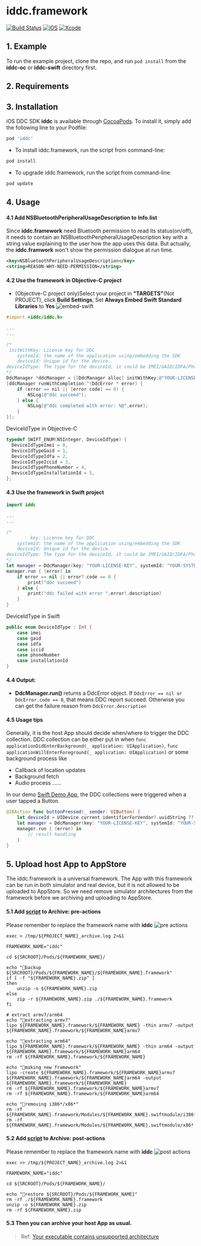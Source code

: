 # iddc.framework

[![Build Status](https://img.shields.io/badge/Platform-iOS-lightgrey.svg)](https://www.apple.com)   [![iOS](https://img.shields.io/badge/iOS-8.0-brightgreen.svg)](https://www.apple.com) [![Xcode](https://img.shields.io/badge/Xcode-9.0-green.svg)](https://img.shields.io/badge/Xcode-9.0-green.svg)

## 1. Example

To run the example project, clone the repo, and run `pod install` from the **iddc-oc** or **iddc-swift** directory first.

## 2. Requirements

## 3. Installation

iOS DDC SDK **iddc** is available through [CocoaPods](http://cocoapods.org). To install
it, simply add the following line to your Podfile:

```ruby
pod 'iddc'
```

* To install iddc.framework, run the script from command-line:
```ruby
pod install
```

* To upgrade iddc.framework, run the script from command-line:

```ruby
pod update
```

## 4. Usage

#### 4.1 Add NSBluetoothPeripheralUsageDescription to Info.list
Since **iddc.framework** need Bluetooth permission to read its status(on/off), it needs to contain an NSBluetoothPeripheralUsageDescription key with a string value explaining to the user how the app uses this data.
But actually, the **iddc.framwork** won't show the permission dialogue at run time.
```xml
<key>NSBluetoothPeripheralUsageDescription</key>
<string>REASON-WHY-NEED-PERMISSION</string>
```
#### 4.2 Use the framework in Objective-C project 
 * (Objective-C project only)Select your project in **"TARGETS"**(Not PROJECT), click **Build Settings**, Set **Always Embed Swift Standard Libraries** to **Yes** 
   ![embed-swift](./res/embed-swift.png "embed-swift")        

```objective-c
#import <iddc/iddc.h>

...
...

/*
 initWithKey: License key for DDC
    systemId: the name of the application using/embedding the SDK
    deviceId: Unique id for the device.
deviceIdType: The type for the deviceId, it could be IMEI/GAID/IDFA/PhoneNumber/InstallationId.
*/
DdcManager *ddcManager = [[DdcManager alloc] initWithKey:@"YOUR-LICENSE-KEY" systemId: @"YOUR-SYSTEM-ID" deviceId: @"YOU-DEVICE-ID" deviceIdType: deviceIdType];
[ddcManager runWithCompletion:^(DdcError * error) {    
    if (error == nil || [error code] == 0) {
        NSLog(@"ddc succeed");
    } else {
        NSLog(@"ddc completed with error: %@",error);
    }
}];

```

DeviceIdType in Objective-C

```objective-c
typedef SWIFT_ENUM(NSInteger, DeviceIdType) {
  DeviceIdTypeImei = 0,
  DeviceIdTypeGaid = 1,
  DeviceIdTypeIdfa = 2,
  DeviceIdTypeIccid = 3,
  DeviceIdTypePhoneNumber = 4,
  DeviceIdTypeInstallationId = 5,
};
```


#### 4.3 Use the framework in Swift project 

```Swift
import iddc

...
...

/*
         key: License key for DDC
    systemId: the name of the application using/embedding the SDK
    deviceId: Unique id for the device.
deviceIdType: The type for the deviceId, it could be IMEI/GAID/IDFA/PhoneNumber/InstallationId.
*/
let manager = DdcManager(key: "YOUR-LICENSE-KEY", systemId: "YOUR-SYSTEM-ID", deviceId: "YOU-DEVICE-ID", deviceIdType: deviceIdType)
manager.run { (error) in
    if error == nil || error?.code == 0 {
        print("ddc succeed")
    } else {
        print("ddc failed with error ",error!.description)
    }
}
```


DeviceIdType in Swift

```Swift
public enum DeviceIdType : Int {
    case imei
    case gaid
    case idfa
    case iccid
    case phoneNumber
    case installationId
}
```

#### 4.4 Output:
* **DdcManager.run()** returns a DdcError object. If `DdcError == nil or DdcError.code == 0`, that means DDC report succeed. Otherwise you can get the failure reason from `DdcError.description`

#### 4.5 Usage tips
Generally, it is the host App should decide when/where to trigger the DDC collection. DDC collection can be either put in when `func applicationDidEnterBackground(_ application: UIApplication)`, `func applicationWillEnterForeground(_ application: UIApplication)` or some background process like

* Callback of location updates
* Background fetch
* Audio process
......


In our demo [Swift Demo App](../iddc-swift/iddc-swift/ViewController.swift), the DDC collections were triggered when a user tapped a Button.

```swift
@IBAction func buttonPressed(_ sender: UIButton) {
    let deviceId = UIDevice.current.identifierForVendor?.uuidString ?? "uuid-unavailable"
    let manager = DdcManager(key: "YOUR-LICENSE-KEY", systemId: "YOUR-SYSTEM-ID", deviceId: deviceId, deviceIdType: .installationId)
    manager.run { (error) in
        // result handling
    }
}
```

## 5. Upload host App to AppStore

The iddc.framework is a universal framework. The App with this framework can be run in both simulator and real device, but it is not allowed to be uploaded to AppStore.
So we need remove simulator architectures from the framework before we archiving and uploading to AppStore.
#### 5.1 Add [script](https://gist.github.com/zhihuitang/1046b71bf7fe6c169a29405c37f99a66) to **Archive: pre-actions**
Please remember to replace the framework name with **iddc**
![pre actions](./res/pre-actions.jpg "pre actions")  

```shell
exec > /tmp/${PROJECT_NAME}_archive.log 2>&1

FRAMEWORK_NAME="iddc"

cd ${SRCROOT}/Pods/${FRAMEWORK_NAME}/

echo "🚀backup ${SRCROOT}/Pods/${FRAMEWORK_NAME}/${FRAMEWORK_NAME}.framework"
if [ -f "${FRAMEWORK_NAME}.zip" ]
then
    unzip -o ${FRAMEWORK_NAME}.zip
else
    zip -r ${FRAMEWORK_NAME}.zip ./${FRAMEWORK_NAME}.framework
fi

# extract armv7/arm64
echo "🚀extracting armv7"
lipo ${FRAMEWORK_NAME}.framework/${FRAMEWORK_NAME} -thin armv7 -output ${FRAMEWORK_NAME}.framework/${FRAMEWORK_NAME}armv7

echo "🚀extracting arm64"
lipo ${FRAMEWORK_NAME}.framework/${FRAMEWORK_NAME} -thin arm64 -output ${FRAMEWORK_NAME}.framework/${FRAMEWORK_NAME}arm64
rm -rf ${FRAMEWORK_NAME}.framework/${FRAMEWORK_NAME}

echo "🚀making new framework"
lipo -create ${FRAMEWORK_NAME}.framework/${FRAMEWORK_NAME}armv7 ${FRAMEWORK_NAME}.framework/${FRAMEWORK_NAME}arm64 -output ${FRAMEWORK_NAME}.framework/${FRAMEWORK_NAME}
rm -rf ${FRAMEWORK_NAME}.framework/${FRAMEWORK_NAME}armv7
rm -rf ${FRAMEWORK_NAME}.framework/${FRAMEWORK_NAME}arm64

echo "🚀removing i386*/x86*"
rm -rf ${FRAMEWORK_NAME}.framework/Modules/${FRAMEWORK_NAME}.swiftmodule/i386*
rm -rf ${FRAMEWORK_NAME}.framework/Modules/${FRAMEWORK_NAME}.swiftmodule/x86*

```


#### 5.2 Add [script](https://gist.github.com/zhihuitang/69fc4784df749137b5ecf890b3c591e9) to **Archive: post-actions**
Please remember to replace the framework name with **iddc**
![post actions](./res/post-actions.jpg "post actions")  

```shell
exec >> /tmp/${PROJECT_NAME}_archive.log 2>&1

FRAMEWORK_NAME="iddc"

cd ${SRCROOT}/Pods/${FRAMEWORK_NAME}/

echo "🚀restore ${SRCROOT}/Pods/${FRAMEWORK_NAME}"
rm -rf ./${FRAMEWORK_NAME}.framework
unzip -o ${FRAMEWORK_NAME}.zip
rm -rf ${FRAMEWORK_NAME}.zip
```

#### 5.3 Then you can archive your host App as usual.

> Ref: [Your executable contains unsupported architecture](https://dahuayuan.wordpress.com/2017/10/18/how-to-upload-an-app-with-universal-framework/)





